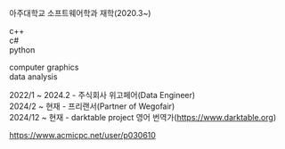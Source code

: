 아주대학교 소프트웨어학과 재학(2020.3~)

c++  
c#  
python  

computer graphics  
data analysis  

2022/1 ~ 2024.2 - 주식회사 위고페어(Data Engineer)<br/>
2024/2 ~ 현재 - 프리랜서(Partner of Wegofair)   
2024/12 ~ 현재 - darktable project 영어 번역가(https://www.darktable.org)   


https://www.acmicpc.net/user/p030610
